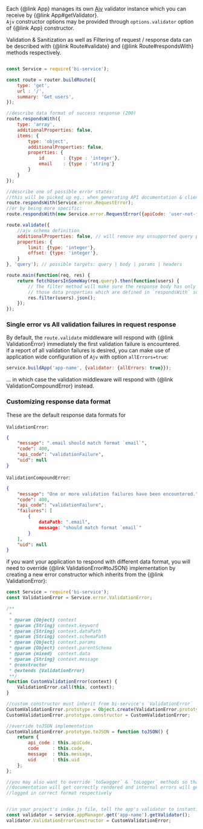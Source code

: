 
Each {@link App} manages its own [Ajv](https://github.com/epoberezkin/ajv) validator instance which you can receive by {@link App#getValidator}.  
`Ajv` constructor options may be provided through `options.validator` option of {@link App} constructor.  

Validation & Sanitization as well as Filtering of request / response data can be described with {@link Route#validate} and {@link Route#respondsWith} methods respectively.


```javascript

const Service = require('bi-service');

const route = router.buildRoute({
    type: 'get',
    url : '/',
    summary: 'Get users',
});

//describe data format of success response (200)
route.respondsWith({
    type: 'array',
    additionalProperties: false,
    items: {
        type: 'object',
        additionalProperties: false,
        properties: {
            id       : {type : 'integer'},
            email    : {type : 'string'}
        }
    }
});

//describe one of possible error states:
//this will be picked up eg.: when generating API documentation & client SDKs
route.respondsWith(Service.error.RequestError);
//or by being more specific:
route.respondsWith(new Service.error.RequestError({apiCode: 'user-not-found'}));

route.validate({
    //ajv schema definition
    additionalProperties: false, // will remove any unsupported query parameters
    properties: {
        limit: {type: 'integer'},
        offset: {type: 'integer'},
    }
}, 'query'); // possible targets: query | body | params | headers

route.main(function(req, res) {
    return fetchUsersInSomeWay(req.query).then(function(users) {
        // The filter method will make sure the response body has only
        // those data properties which are defined in `respondsWith` schema
        res.filter(users).json();
    });
});
```

### Single error vs All validation failures in request response

By default, the `route.validate` middleware will respond with {@link ValidationError} immediately the first validation failure is encountered.  
if a report of all validation failures is desired, you can make use of application wide configuration of `Ajv` with option `allErrors=true`:

```javascript
service.buildApp('app-name', {validator: {allErrors: true}});
```

... in which case the validation middleware will respond with {@link ValidationCompoundError} instead.  

### Customizing response data format

These are the default response data formats for  

`ValidationError`:  

```json
{
    "message": ".email should match format `email`",
    "code": 400,
    "api_code": "validationFailure",
    "uid": null
}
```

`ValidationCompoundError`:  

```json
{
    "message": "One or more validation failures have been encountered.",
    "code": 400,
    "api_code": "validationFailure",
    "failures": [
        {
            dataPath: ".email",
            message: "should match format `email`"
        }
    ],
    "uid": null
}
```
if you want your application to respond with different data format, you will need to override {@link ValidationError#toJSON} implementation by creating a new error constructor which inherits from the {@link ValidationError}:

```javascript
const Service = require('bi-service');
const ValidationError = Service.error.ValidationError;

/**
 *
 * @param {Object} context
 * @param {String} context.keyword
 * @param {String} context.dataPath
 * @param {String} context.schemaPath
 * @param {Object} context.params
 * @param {Object} context.parentSchema
 * @param {mixed}  context.data
 * @param {String} context.message
 * @constructor
 * @extends {ValidationError}
 **/
function CustomValidationError(context) {
    ValidationError.call(this, context);
}

//custom constructor must inherit from bi-service's `ValidationError`
CustomValidationError.prototype = Object.create(ValidationError.prototype);
CustomValidationError.prototype.constructor = CustomValidationError;

//override toJSON implementation
CustomValidationError.prototype.toJSON = function toJSON() {
    return {
        api_code : this.apiCode,
        code     : this.code,
        message  : this.message,
        uid      : this.uid
    };
};

//you may also want to override `toSwagger` & `toLogger` methods so that
//documentation will get correctly rendered and internal errors will get
//logged in correct format respectively


//in your project's index.js file, tell the app's validator to instantiate different error objects
const validator = service.appManager.get('app-name').getValidator();
validator.ValidationErrorConstructor = CustomValidationError;
```
